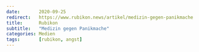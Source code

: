 ```yaml
---
date:       2020-09-25
redirect:   https://www.rubikon.news/artikel/medizin-gegen-panikmache
title:      Rubikon
subtitle:   "Medizin gegen Panikmache"
categories: Medien
tags:       [rubikon, angst]
---
```

